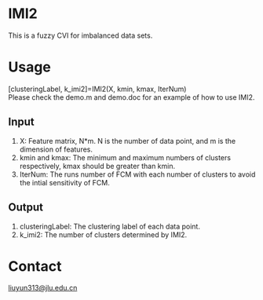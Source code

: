 # IMI2
This is a fuzzy CVI for imbalanced data sets.  

# Usage
[clusteringLabel, k_imi2]=IMI2(X, kmin, kmax, IterNum)  
Please check the demo.m and demo.doc for an example of how to use IMI2.
## Input
1. X: Feature matrix, N*m. N is the number of data point, and m is the dimension of features.  
2. kmin and kmax: The minimum and maximum numbers of clusters respectively, kmax should be greater than kmin.  
3. IterNum: The runs number of FCM with each number of clusters to avoid the intial sensitivity of FCM.  
## Output
1. clusteringLabel: The clustering label of each data point.  
2. k_imi2: The number of clusters determined by IMI2.  
# Contact
liuyun313@jlu.edu.cn
